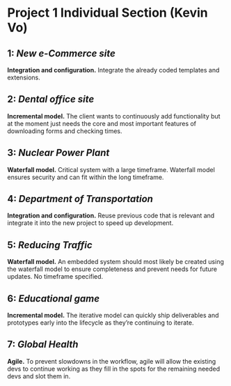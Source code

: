 # Project 1  Individual Section **(Kevin Vo)**  
## 1: *New e-Commerce site*
**Integration and configuration.**
Integrate the already coded templates and extensions.  
## 2: *Dental office site*  
**Incremental model.** 
The client wants to continuously add functionality but at the moment just needs the core and most important
features of downloading forms and checking times.  
## 3: *Nuclear Power Plant*  
**Waterfall model.** 
Critical system with a large timeframe. Waterfall model ensures security and can fit within the long timeframe.  
## 4: *Department of Transportation*  
**Integration and configuration.** 
Reuse previous code that is relevant and integrate it into the new project to speed up development.  
## 5: *Reducing Traffic*  
**Waterfall model.** 
An embedded system should most likely be created using the waterfall model to ensure completeness and prevent needs for future updates. No timeframe specified.  
## 6: *Educational game*  
**Incremental model.** 
The iterative model can quickly ship deliverables and prototypes early into the lifecycle as they’re continuing to iterate.  
## 7: *Global Health*  
**Agile.**
To prevent slowdowns in the workflow, agile will allow the existing devs to continue working as they fill in the spots for the remaining needed devs and slot them in.

